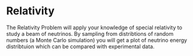 # Relativity

The Relativity Problem will apply your knowledge of special relativity to study a beam of neutrinos. By sampling from distribtions of random numbers (a Monte Carlo simulation) you will get a plot of neutrino energy distribtuion which can be compared with experimental data.